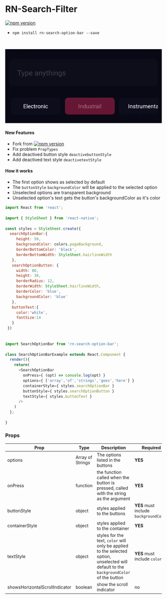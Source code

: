 # RN-Search-Filter
<a href="https://npmjs.org/package/rn-search-option-bar"><img alt="npm version" src="http://img.shields.io/npm/dt/rn-header.svg?style=flat-square"></a>
<br>

* `npm install rn-search-option-bar --save`

<br>


![Example One](./example.gif  "Example gif")

#### New Features

* Fork from <a href="https://github.com/parkerdan/rn-search-option-bar"><img alt="npm version" src="http://img.shields.io/github/forks/:user/:repo?label=Fork"></a>
* Fix problem `PropTypes`
* Add deactived button style `deactivebuttonStyle`
* Add deactived text style `deactivetextStyle`

#### How it works

* The first option shows as selected by default
* The `buttonStyle` `backgroundColor` will be applied to the selected option
* Unselected options are transparent background
* Unselected option's text gets the button's backgroundColor as it's color



```js
import React from 'react';

import { StyleSheet } from 'react-native';

const styles = StyleSheet.create({
  searchOptionBar:{
     height: 50,
     backgroundColor: colors.pageBackground,
     borderBottomColor: 'black',
     borderBottomWidth: StyleSheet.hairlineWidth
   },
   searchOptionButton: {
     width: 80,
     height: 30,
     borderRadius: 12,
     borderWidth: StyleSheet.hairlineWidth,
     borderColor: 'blue',
     backgroundColor: 'blue'
   },
   buttonText:{
     color:'white',
     fontSize:14
   }
 })


import SearchOptionBar from 'rn-search-option-bar';

class SearchOptionBarExample extends React.Component {
  render(){
    return(
      <SearchOptionBar
        onPress={ (opt) => console.log(opt) }
        options={ ['array','of','strings','goes','here'] }
        containerStyle={ styles.searchOptionBar }
        buttonStyle={ styles.searchOptionButton }
        textStyle={ styles.buttonText }
      />    
    )
  };

}
```

### Props

| Prop | Type | Description | Required |
| ---  | ---  | ---         | ---      |
| options | Array of Strings | The options listed in the buttons | **YES** |
| onPress | function | the function called when the button is pressed, called with the string as the argument | **YES** |
| buttonStyle | object | styles applied to the buttons | **YES** must include `backgroundColor` |
| containerStyle | object | styles applied to the container | **YES** |
| textStyle | object | styles for the text, `color` will only be applied to the selected option, unselected will default to the `backgroundColor` of the button | **YES** must include `color` |
| showsHorizontalScrollIndicator | boolean | show the scroll indicator | no |
